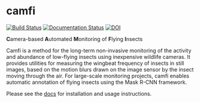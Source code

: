 # camfi

[![Build Status](https://travis-ci.com/J-Wall/camfi.svg?branch=main)](https://travis-ci.com/J-Wall/camfi)
[![Documentation Status](https://readthedocs.org/projects/camfi/badge/?version=latest)](https://camfi.readthedocs.io/en/latest/?badge=latest)
[![DOI](https://zenodo.org/badge/309541834.svg)](https://zenodo.org/badge/latestdoi/309541834)

**C**amera-based **A**utomated **M**onitoring of **F**lying **I**nsects

Camfi is a method for the long-term non-invasive monitoring of the activity and
abundance of low-flying insects using inexpensive wildlife cameras. It provides
utilities for measuring the wingbeat frequency of insects in still images, based
on the motion blurs drawn on the image sensor by the insect moving through the
air. For large-scale monitoring projects, camfi enables automatic annotation of
flying insects using the Mask R-CNN framework.

Please see the [docs](https://camfi.readthedocs.io/en/latest/index.html) for
installation and usage instructions.
